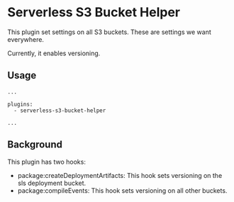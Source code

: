 # Serverless S3 Bucket Helper

This plugin set settings on all S3 buckets. These are settings we want everywhere.

Currently, it enables versioning.

## Usage

```
...

plugins:
  - serverless-s3-bucket-helper

...

```

## Background

This plugin has two hooks:

-   package:createDeploymentArtifacts: This hook sets versioning on the sls deployment bucket.
-   package:compileEvents: This hook sets versioning on all other buckets.
